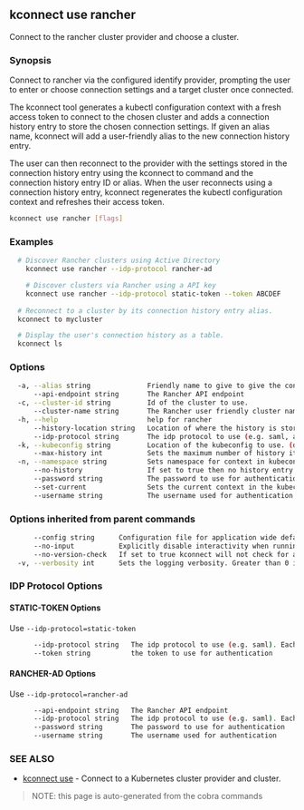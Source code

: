 ## kconnect use rancher

Connect to the rancher cluster provider and choose a cluster.

### Synopsis


Connect to rancher via the configured identify provider, prompting the user to enter
or choose connection settings and a target cluster once connected.

The kconnect tool generates a kubectl configuration context with a fresh access
token to connect to the chosen cluster and adds a connection history entry to
store the chosen connection settings.  If given an alias name, kconnect will add
a user-friendly alias to the new connection history entry.

The user can then reconnect to the provider with the settings stored in the
connection history entry using the kconnect to command and the connection history
entry ID or alias.  When the user reconnects using a connection history entry,
kconnect regenerates the kubectl configuration context and refreshes their access
token.


```bash
kconnect use rancher [flags]
```

### Examples

```bash
  # Discover Rancher clusters using Active Directory
	kconnect use rancher --idp-protocol rancher-ad

	# Discover clusters via Rancher using a API key
	kconnect use rancher --idp-protocol static-token --token ABCDEF
  
  # Reconnect to a cluster by its connection history entry alias.
  kconnect to mycluster

  # Display the user's connection history as a table.
  kconnect ls

```

### Options

```bash
  -a, --alias string              Friendly name to give to give the connection
      --api-endpoint string       The Rancher API endpoint
  -c, --cluster-id string         Id of the cluster to use.
      --cluster-name string       The Rancher user friendly cluster name
  -h, --help                      help for rancher
      --history-location string   Location of where the history is stored. (default "$HOME/.kconnect/history.yaml")
      --idp-protocol string       The idp protocol to use (e.g. saml, aad). See flags additional flags for the protocol.
  -k, --kubeconfig string         Location of the kubeconfig to use. (default "$HOME/.kube/config")
      --max-history int           Sets the maximum number of history items to keep (default 100)
  -n, --namespace string          Sets namespace for context in kubeconfig
      --no-history                If set to true then no history entry will be written
      --password string           The password to use for authentication
      --set-current               Sets the current context in the kubeconfig to the selected cluster (default true)
      --username string           The username used for authentication
```

### Options inherited from parent commands

```bash
      --config string      Configuration file for application wide defaults. (default "$HOME/.kconnect/config.yaml")
      --no-input           Explicitly disable interactivity when running in a terminal
      --no-version-check   If set to true kconnect will not check for a newer version
  -v, --verbosity int      Sets the logging verbosity. Greater than 0 is debug and greater than 9 is trace.
```

### IDP Protocol Options

#### STATIC-TOKEN Options

Use `--idp-protocol=static-token`

```bash
      --idp-protocol string   The idp protocol to use (e.g. saml). Each protocol has its own flags.
      --token string          the token to use for authentication
```

#### RANCHER-AD Options

Use `--idp-protocol=rancher-ad`

```bash
      --api-endpoint string   The Rancher API endpoint
      --idp-protocol string   The idp protocol to use (e.g. saml). Each protocol has its own flags.
      --password string       The password to use for authentication
      --username string       The username used for authentication
```

### SEE ALSO

* [kconnect use](use.md)	 - Connect to a Kubernetes cluster provider and cluster.


> NOTE: this page is auto-generated from the cobra commands
